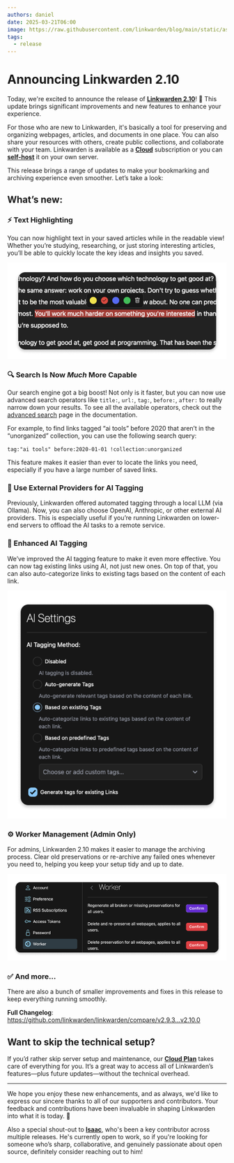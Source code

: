 ```yaml
---
authors: daniel
date: 2025-03-21T06:00
image: https://raw.githubusercontent.com/linkwarden/blog/main/static/assets/social_previews/1.jpg
tags:
  - release
---
```


# Announcing Linkwarden 2.10

Today, we're excited to announce the release of **[Linkwarden 2.10](https://linkwarden.app/?utm_source=Blog&utm_medium=social&utm_campaign=v2_10_announcement)**! 🥳 This update brings significant improvements and new features to enhance your experience.

For those who are new to Linkwarden, it's basically a tool for preserving and organizing webpages, articles, and documents in one place. You can also share your resources with others, create public collections, and collaborate with your team. Linkwarden is available as a **[Cloud](https://linkwarden.app/#pricing)** subscription or you can **[self-host](https://docs.linkwarden.app/self-hosting/installation)** it on your own server.

This release brings a range of updates to make your bookmarking and archiving experience even smoother. Let’s take a look:

<!--truncate-->

## What’s new:

### ⚡️ Text Highlighting

You can now highlight text in your saved articles while in the readable view! Whether you’re studying, researching, or just storing interesting articles, you’ll be able to quickly locate the key ideas and insights you saved.

<p align="center">
  <img src="/assets/v2.10/highlight.png" alt="Text Highlighting Image" />
</p>

### 🔍 Search Is Now _Much_ More Capable

Our search engine got a big boost! Not only is it faster, but you can now use advanced search operators like `title:`, `url:`, `tag:`, `before:`, `after:` to really narrow down your results. To see all the available operators, check out the [advanced search](https://docs.linkwarden.app/usage/advanced-search) page in the documentation.

For example, to find links tagged “ai tools” before 2020 that aren’t in the “unorganized” collection, you can use the following search query:

```
tag:"ai tools" before:2020-01-01 !collection:unorganized
```

This feature makes it easier than ever to locate the links you need, especially if you have a large number of saved links.

### 👾 Use External Providers for AI Tagging

Previously, Linkwarden offered automated tagging through a local LLM (via Ollama). Now, you can also choose OpenAI, Anthropic, or other external AI providers. This is especially useful if you’re running Linkwarden on lower-end servers to offload the AI tasks to a remote service.

### 🚀 Enhanced AI Tagging

We’ve improved the AI tagging feature to make it even more effective. You can now tag existing links using AI, not just new ones. On top of that, you can also auto-categorize links to existing tags based on the content of each link.

<p align="center">
  <img src="/assets/v2.10/ai_tagging.png" alt="AI Tagging Image" />
</p>

### ⚙️ Worker Management (Admin Only)

For admins, Linkwarden 2.10 makes it easier to manage the archiving process. Clear old preservations or re-archive any failed ones whenever you need to, helping you keep your setup tidy and up to date.

<p align="center">
  <img src="/assets/v2.10/worker_page.png" alt="Worker Page Image" />
</p>

### ✅ And more...

There are also a bunch of smaller improvements and fixes in this release to keep everything running smoothly.

**Full Changelog**: https://github.com/linkwarden/linkwarden/compare/v2.9.3...v2.10.0

## Want to skip the technical setup?

If you’d rather skip server setup and maintenance, our **[Cloud Plan](https://linkwarden.app/#pricing)** takes care of everything for you. It’s a great way to access all of Linkwarden’s features—plus future updates—without the technical overhead.

---

We hope you enjoy these new enhancements, and as always, we'd like to express our sincere thanks to all of our supporters and contributors. Your feedback and contributions have been invaluable in shaping Linkwarden into what it is today. 🚀

Also a special shout-out to **[Isaac](https://github.com/il516)**, who's been a key contributor across multiple releases. He's currently open to work, so if you're looking for someone who’s sharp, collaborative, and genuinely passionate about open source, definitely consider reaching out to him!
